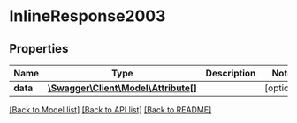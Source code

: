 # InlineResponse2003

## Properties
Name | Type | Description | Notes
------------ | ------------- | ------------- | -------------
**data** | [**\Swagger\Client\Model\Attribute[]**](Attribute.md) |  | [optional] 

[[Back to Model list]](../README.md#documentation-for-models) [[Back to API list]](../README.md#documentation-for-api-endpoints) [[Back to README]](../README.md)



